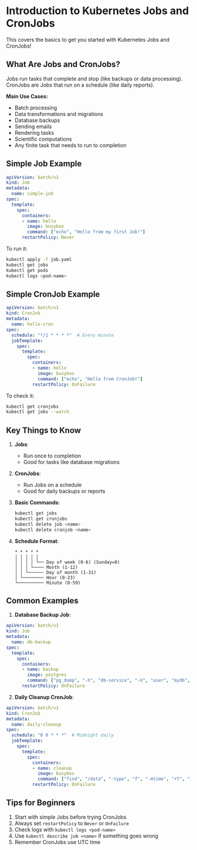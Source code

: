 # Introduction to Kubernetes Jobs and CronJobs

This covers the basics to get you started with Kubernetes Jobs and CronJobs!

## What Are Jobs and CronJobs?

Jobs run tasks that complete and stop (like backups or data processing). CronJobs are Jobs that run on a schedule (like daily reports).

**Main Use Cases:**
- Batch processing
- Data transformations and migrations
- Database backups
- Sending emails
- Rendering tasks
- Scientific computations
- Any finite task that needs to run to completion

## Simple Job Example

```yaml
apiVersion: batch/v1
kind: Job
metadata:
  name: simple-job
spec:
  template:
    spec:
      containers:
      - name: hello
        image: busybox
        command: ["echo", "Hello from my first Job!"]
      restartPolicy: Never
```

To run it:
```bash
kubectl apply -f job.yaml
kubectl get jobs
kubectl get pods
kubectl logs <pod-name>
```

## Simple CronJob Example

```yaml
apiVersion: batch/v1
kind: CronJob
metadata:
  name: hello-cron
spec:
  schedule: "*/1 * * * *"  # Every minute
  jobTemplate:
    spec:
      template:
        spec:
          containers:
          - name: hello
            image: busybox
            command: ["echo", "Hello from CronJob!"]
          restartPolicy: OnFailure
```

To check it:
```bash
kubectl get cronjobs
kubectl get jobs --watch
```

## Key Things to Know

1. **Jobs**:
   - Run once to completion
   - Good for tasks like database migrations

2. **CronJobs**:
   - Run Jobs on a schedule
   - Good for daily backups or reports

3. **Basic Commands**:
   ```bash
   kubectl get jobs
   kubectl get cronjobs
   kubectl delete job <name>
   kubectl delete cronjob <name>
   ```

4. **Schedule Format**:
   ```
   * * * * *
   │ │ │ │ │
   │ │ │ │ └── Day of week (0-6) (Sunday=0)
   │ │ │ └──── Month (1-12)
   │ │ └────── Day of month (1-31)
   │ └──────── Hour (0-23)
   └────────── Minute (0-59)
   ```

## Common Examples

1. **Database Backup Job**:
```yaml
apiVersion: batch/v1
kind: Job
metadata:
  name: db-backup
spec:
  template:
    spec:
      containers:
      - name: backup
        image: postgres
        command: ["pg_dump", "-h", "db-service", "-U", "user", "mydb", ">", "/backup/db.sql"]
      restartPolicy: OnFailure
```

2. **Daily Cleanup CronJob**:
```yaml
apiVersion: batch/v1
kind: CronJob
metadata:
  name: daily-cleanup
spec:
  schedule: "0 0 * * *"  # Midnight daily
  jobTemplate:
    spec:
      template:
        spec:
          containers:
          - name: cleanup
            image: busybox
            command: ["find", "/data", "-type", "f", "-mtime", "+7", "-delete"]
          restartPolicy: OnFailure
```

## Tips for Beginners

1. Start with simple Jobs before trying CronJobs
2. Always set `restartPolicy` to `Never` or `OnFailure`
3. Check logs with `kubectl logs <pod-name>`
4. Use `kubectl describe job <name>` if something goes wrong
5. Remember CronJobs use UTC time
